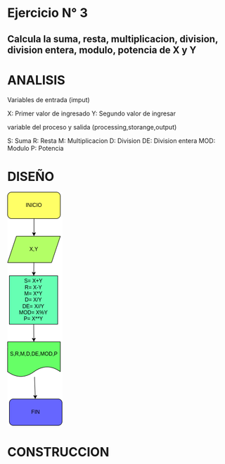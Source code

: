 # Ejercicio N° 3

## Calcula la suma, resta, multiplicacion, division, division entera, modulo, potencia de X y Y

# ANALISIS

Variables de entrada (imput)

X: Primer valor de ingresado
Y: Segundo valor de ingresar

variable del proceso y salida (processing,storange,output)

S: Suma
R: Resta
M: Multiplicacion
D: Division
DE: Division entera
MOD: Modulo
P: Potencia

# DISEÑO

![Diagrama de flujo](diagrama.png "diagrama de flujo")

# CONSTRUCCION

